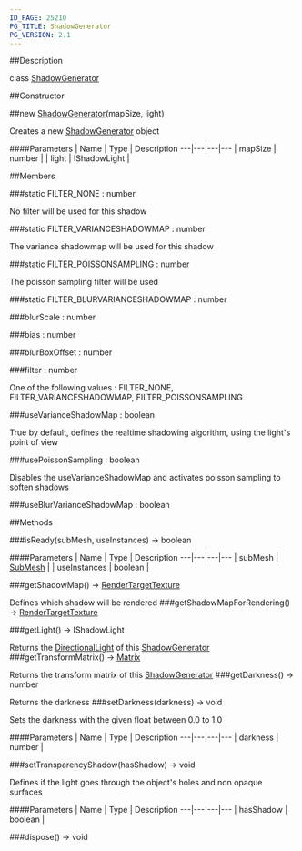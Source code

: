 ```yaml
---
ID_PAGE: 25210
PG_TITLE: ShadowGenerator
PG_VERSION: 2.1
---
```

##Description

class [ShadowGenerator](/classes/2.2-alpha/ShadowGenerator)



##Constructor

##new [ShadowGenerator](/classes/2.2-alpha/ShadowGenerator)(mapSize, light)

Creates a new [ShadowGenerator](/classes/2.2-alpha/ShadowGenerator) object

####Parameters
 | Name | Type | Description
---|---|---|---
 | mapSize | number | 
 | light | IShadowLight | 

##Members

###static FILTER_NONE : number

No filter will be used for this shadow

###static FILTER_VARIANCESHADOWMAP : number

The variance shadowmap will be used for this shadow

###static FILTER_POISSONSAMPLING : number

The poisson sampling filter will be used

###static FILTER_BLURVARIANCESHADOWMAP : number



###blurScale : number



###bias : number



###blurBoxOffset : number



###filter : number

One of the following values : FILTER_NONE, FILTER_VARIANCESHADOWMAP, FILTER_POISSONSAMPLING

###useVarianceShadowMap : boolean

True by default, defines the realtime shadowing algorithm, using the light's point of view

###usePoissonSampling : boolean

Disables the useVarianceShadowMap and activates poisson sampling to soften shadows

###useBlurVarianceShadowMap : boolean



##Methods

###isReady(subMesh, useInstances) &rarr; boolean



####Parameters
 | Name | Type | Description
---|---|---|---
 | subMesh | [SubMesh](/classes/2.2-alpha/SubMesh) | 
 | useInstances | boolean | 

###getShadowMap() &rarr; [RenderTargetTexture](/classes/2.2-alpha/RenderTargetTexture)

Defines which shadow will be rendered
###getShadowMapForRendering() &rarr; [RenderTargetTexture](/classes/2.2-alpha/RenderTargetTexture)


###getLight() &rarr; IShadowLight

Returns the [DirectionalLight](/classes/2.2-alpha/DirectionalLight) of this [ShadowGenerator](/classes/2.2-alpha/ShadowGenerator)
###getTransformMatrix() &rarr; [Matrix](/classes/2.2-alpha/Matrix)

Returns the transform matrix of this [ShadowGenerator](/classes/2.2-alpha/ShadowGenerator)
###getDarkness() &rarr; number

Returns the darkness
###setDarkness(darkness) &rarr; void

Sets the darkness with the given float between 0.0 to 1.0

####Parameters
 | Name | Type | Description
---|---|---|---
 | darkness | number | 

###setTransparencyShadow(hasShadow) &rarr; void

Defines if the light goes through the object's holes and non opaque surfaces

####Parameters
 | Name | Type | Description
---|---|---|---
 | hasShadow | boolean | 

###dispose() &rarr; void


